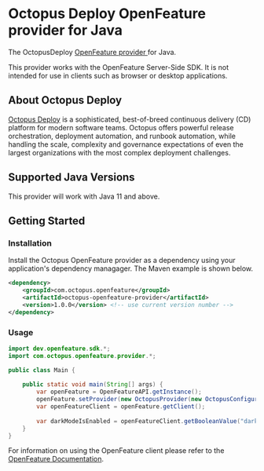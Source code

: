 # Octopus Deploy OpenFeature provider for Java  

The OctopusDeploy [OpenFeature provider
](https://openfeature.dev/docs/reference/concepts/provider/) for Java.

This provider works with the OpenFeature Server-Side SDK. It is not intended for use in clients such as browser or desktop applications. 

## About Octopus Deploy 

[Octopus Deploy](https://octopus.com) is a sophisticated, best-of-breed continuous delivery (CD) platform for modern software teams. Octopus offers powerful release orchestration, deployment automation, and runbook automation, while handling the scale, complexity and governance expectations of even the largest organizations with the most complex deployment challenges.

## Supported Java Versions 
This provider will work with Java 11 and above.

## Getting Started

### Installation

Install the Octopus OpenFeature provider as a dependency using your application's dependency managager. The Maven example is shown below. 

```xml
<dependency>
    <groupId>com.octopus.openfeature</groupId>
    <artifactId>octopus-openfeature-provider</artifactId>
    <version>1.0.0</version> <!-- use current version number -->
</dependency>
```

### Usage 

```java
import dev.openfeature.sdk.*;
import com.octopus.openfeature.provider.*;

public class Main {
    
    public static void main(String[] args) {
        var openFeature = OpenFeatureAPI.getInstance();
        openFeature.setProvider(new OctopusProvider(new OctopusConfiguration("Your Octopus client identifier")));
        var openFeatureClient = openFeature.getClient(); 
        
        var darkModeIsEnabled = openFeatureClient.getBooleanValue("dark-mode", false);
    }
}
```

For information on using the OpenFeature client please refer to the [OpenFeature Documentation](https://docs.openfeature.dev/docs/reference/concepts/evaluation-api/).